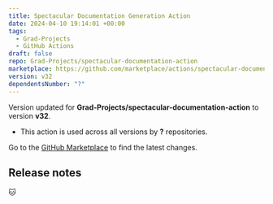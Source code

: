 ```yaml
---
title: Spectacular Documentation Generation Action
date: 2024-04-10 19:14:01 +00:00
tags:
  - Grad-Projects
  - GitHub Actions
draft: false
repo: Grad-Projects/spectacular-documentation-action
marketplace: https://github.com/marketplace/actions/spectacular-documentation-generation-action
version: v32
dependentsNumber: "?"
---
```



Version updated for **Grad-Projects/spectacular-documentation-action** to version **v32**.
- This action is used across all versions by **?** repositories.

Go to the [GitHub Marketplace](https://github.com/marketplace/actions/spectacular-documentation-generation-action) to find the latest changes.

## Release notes

🐱 
